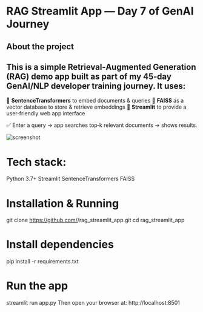 # RAG Streamlit App — Day 7 of GenAI Journey
## About the project
## This is a simple Retrieval‑Augmented Generation (RAG) demo app built as part of my 45‑day GenAI/NLP developer training journey. It uses:
🔷 **SentenceTransformers** to embed documents & queries
🔷 **FAISS** as a vector database to store & retrieve embeddings
🔷 **Streamlit** to provide a user‑friendly web app interface

✅ Enter a query → app searches top‑k relevant documents → shows results.

![screenshot](<img width="1186" height="800" alt="image" src="https://github.com/user-attachments/assets/6194477a-3e4f-40a6-bf7c-997576242a4a" />
)
# Tech stack: 
Python 3.7+
Streamlit
SentenceTransformers
FAISS
# Installation & Running
git clone https://github.com/<your-username>/rag_streamlit_app.git
cd rag_streamlit_app
# Install dependencies
pip install -r requirements.txt
# Run the app
streamlit run app.py
Then open your browser at: http://localhost:8501
